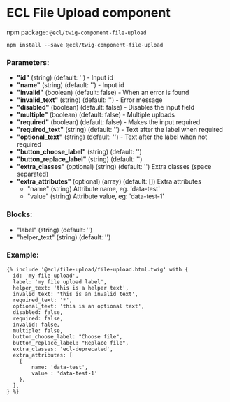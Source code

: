 # ECL File Upload component

npm package: `@ecl/twig-component-file-upload`

```shell
npm install --save @ecl/twig-component-file-upload
```

### Parameters:

- **"id"** (string) (default: '') - Input id
- **"name"** (string) (default: '') - Input id
- **"invalid"** (boolean) (default: false) - When an error is found
- **"invalid_text"** (string) (default: '') - Error message
- **"disabled"** (boolean) (default: false) - Disables the input field
- **"multiple"** (boolean) (default: false) - Multiple uploads
- **"required"** (boolean) (default: false) - Makes the input required
- **"required_text"** (string) (default: '') - Text after the label when required
- **"optional_text"** (string) (default: '') - Text after the label when not required
- **"button_choose_label"** (string) (default: '')
- **"button_replace_label"** (string) (default: '')
- **"extra_classes"** (optional) (string) (default: '') Extra classes (space separated)
- **"extra_attributes"** (optional) (array) (default: []) Extra attributes
  - "name" (string) Attribute name, eg. 'data-test'
  - "value" (string) Attribute value, eg: 'data-test-1'

### Blocks:

- "label" (string) (default: '')
- "helper_text" (string) (default: '')

### Example:

<!-- prettier-ignore -->
```twig
{% include '@ecl/file-upload/file-upload.html.twig' with { 
  id: 'my-file-upload', 
  label: 'my file upload label', 
  helper_text: 'this is a helper text', 
  invalid_text: 'this is an invalid text', 
  required_text: '*', 
  optional_text: 'this is an optional text', 
  disabled: false, 
  required: false, 
  invalid: false, 
  multiple: false, 
  button_choose_label: "Choose file", 
  button_replace_label: "Replace file", 
  extra_classes: 'ecl-deprecated', 
  extra_attributes: [ 
    { 
        name: 'data-test', 
        value : 'data-test-1' 
    }, 
  ], 
} %}
```
